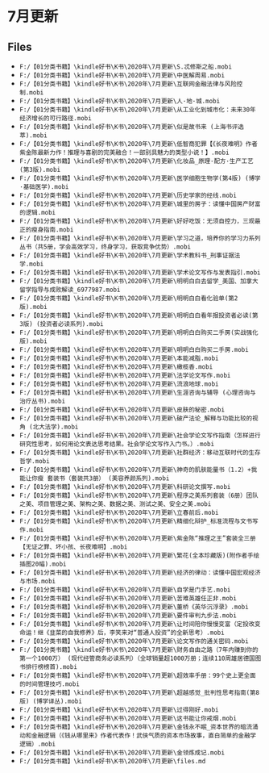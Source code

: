 # 7月更新

## Files

- `F:/【01分类书籍】\kindle好书\K书\2020年\7月更新\S.忒修斯之船.mobi`
- `F:/【01分类书籍】\kindle好书\K书\2020年\7月更新\中医解周易.mobi`
- `F:/【01分类书籍】\kindle好书\K书\2020年\7月更新\互联网金融法律与风险控制.mobi`
- `F:/【01分类书籍】\kindle好书\K书\2020年\7月更新\人·地·城.mobi`
- `F:/【01分类书籍】\kindle好书\K书\2020年\7月更新\从工业化到城市化：未来30年经济增长的可行路径.mobi`
- `F:/【01分类书籍】\kindle好书\K书\2020年\7月更新\似是故书来 (上海书评选萃).mobi`
- `F:/【01分类书籍】\kindle好书\K书\2020年\7月更新\低智商犯罪【《长夜难明》作者紫金陈最新力作！推理与喜剧的完美融合！一部别具魅力的类型小说！】.mobi`
- `F:/【01分类书籍】\kindle好书\K书\2020年\7月更新\化妆品_原理·配方·生产工艺(第3版).mobi`
- `F:/【01分类书籍】\kindle好书\K书\2020年\7月更新\医学细胞生物学(第4版) (博学·基础医学).mobi`
- `F:/【01分类书籍】\kindle好书\K书\2020年\7月更新\历史学家的经线.mobi`
- `F:/【01分类书籍】\kindle好书\K书\2020年\7月更新\城里的房子：读懂中国房产财富的逻辑.mobi`
- `F:/【01分类书籍】\kindle好书\K书\2020年\7月更新\好好吃饭：无须自控力，三观最正的瘦身指南.mobi`
- `F:/【01分类书籍】\kindle好书\K书\2020年\7月更新\学习之道，培养你的学习力系列丛书（共5册，学会高效学习，终身学习，获取竞争优势）.mobi`
- `F:/【01分类书籍】\kindle好书\K书\2020年\7月更新\学术教科书_刑事证据法学.mobi`
- `F:/【01分类书籍】\kindle好书\K书\2020年\7月更新\学术论文写作与发表指引.mobi`
- `F:/【01分类书籍】\kindle好书\K书\2020年\7月更新\明明白白去留学_美国、加拿大留学指导与成败解读_6977987.mobi`
- `F:/【01分类书籍】\kindle好书\K书\2020年\7月更新\明明白白看化验单(第2版).mobi`
- `F:/【01分类书籍】\kindle好书\K书\2020年\7月更新\明明白白看年报投资者必读(第3版) (投资者必读系列).mobi`
- `F:/【01分类书籍】\kindle好书\K书\2020年\7月更新\明明白白购买二手房(实战强化版).mobi`
- `F:/【01分类书籍】\kindle好书\K书\2020年\7月更新\明明白白购买二手房.mobi`
- `F:/【01分类书籍】\kindle好书\K书\2020年\7月更新\本能减脂.mobi`
- `F:/【01分类书籍】\kindle好书\K书\2020年\7月更新\橄榄香.mobi`
- `F:/【01分类书籍】\kindle好书\K书\2020年\7月更新\法学论文写作.mobi`
- `F:/【01分类书籍】\kindle好书\K书\2020年\7月更新\流浪地球.mobi`
- `F:/【01分类书籍】\kindle好书\K书\2020年\7月更新\生涯咨询与辅导 (心理咨询与治疗丛书).mobi`
- `F:/【01分类书籍】\kindle好书\K书\2020年\7月更新\皮肤的秘密.mobi`
- `F:/【01分类书籍】\kindle好书\K书\2020年\7月更新\破产法论_解释与功能比较的视角 (北大法学).mobi`
- `F:/【01分类书籍】\kindle好书\K书\2020年\7月更新\社会学论文写作指南（怎样进行研究性思考，如何用论文表达思考结果。社会学论文写作入门书。）.mobi`
- `F:/【01分类书籍】\kindle好书\K书\2020年\7月更新\社群经济：移动互联时代的生存哲学.mobi`
- `F:/【01分类书籍】\kindle好书\K书\2020年\7月更新\神奇的肌肤能量书（1.2）+我能让你瘦 套装书（套装共3册） (美容养颜系列).mobi`
- `F:/【01分类书籍】\kindle好书\K书\2020年\7月更新\科研论文撰写.mobi`
- `F:/【01分类书籍】\kindle好书\K书\2020年\7月更新\程序之美系列套装（6册）团队之美、项目管理之美、架构之美、数据之美、测试之美、安全之美.mobi`
- `F:/【01分类书籍】\kindle好书\K书\2020年\7月更新\立春前后.mobi`
- `F:/【01分类书籍】\kindle好书\K书\2020年\7月更新\精细化辩护_标准流程与文书写作.mobi`
- `F:/【01分类书籍】\kindle好书\K书\2020年\7月更新\紫金陈“推理之王”套装全三册【无证之罪、坏小孩、长夜难明】.mobi`
- `F:/【01分类书籍】\kindle好书\K书\2020年\7月更新\繁花(全本珍藏版)(附作者手绘插图20幅).mobi`
- `F:/【01分类书籍】\kindle好书\K书\2020年\7月更新\经济的律动：读懂中国宏观经济与市场.mobi`
- `F:/【01分类书籍】\kindle好书\K书\2020年\7月更新\自学是门手艺.mobi`
- `F:/【01分类书籍】\kindle好书\K书\2020年\7月更新\苦难英雄任正非.mobi`
- `F:/【01分类书籍】\kindle好书\K书\2020年\7月更新\董桥《英华沉浮录》.mobi`
- `F:/【01分类书籍】\kindle好书\K书\2020年\7月更新\要件审判九步法.mobi`
- `F:/【01分类书籍】\kindle好书\K书\2020年\7月更新\让时间陪你慢慢变富（定投改变命运！继《韭菜的自我修养》后，李笑来对“普通人投资”的全新思考）.mobi`
- `F:/【01分类书籍】\kindle好书\K书\2020年\7月更新\论文写作的通关密码.mobi`
- `F:/【01分类书籍】\kindle好书\K书\2020年\7月更新\财务自由之路（7年内赚到你的第一个1000万） (现代经管商务必读系列）（全球销量超1000万册；连续110周雄居德国图书排行榜榜首).mobi`
- `F:/【01分类书籍】\kindle好书\K书\2020年\7月更新\超效率手册：99个史上更全面的时间管理技巧.mobi`
- `F:/【01分类书籍】\kindle好书\K书\2020年\7月更新\超越感觉_批判性思考指南(第8版) (博学译丛).mobi`
- `F:/【01分类书籍】\kindle好书\K书\2020年\7月更新\过得刚好.mobi`
- `F:/【01分类书籍】\kindle好书\K书\2020年\7月更新\这书能让你戒烟.mobi`
- `F:/【01分类书籍】\kindle好书\K书\2020年\7月更新\金钱永不眠_资本世界的暗流涌动和金融逻辑（《钱从哪里来》作者代表作！武侠气质的资本市场故事，直白简单的金融学逻辑）.mobi`
- `F:/【01分类书籍】\kindle好书\K书\2020年\7月更新\金领炼成记.mobi`
- `F:/【01分类书籍】\kindle好书\K书\2020年\7月更新\files.md`
